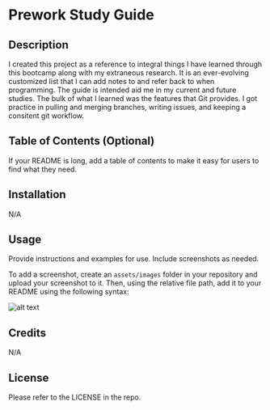 # Prework Study Guide 

## Description

I created this project as a reference to integral things I have learned through this bootcamp along with my extraneous research. It is an ever-evolving customized list that I can add notes to and refer back to when programming. The guide is intended aid me in my current and future studies. The bulk of what I learned was the features that Git provides. I got practice in  pulling and merging branches, writing issues, and keeping a consitent git workflow.


## Table of Contents (Optional)

If your README is long, add a table of contents to make it easy for users to find what they need.

## Installation

N/A

## Usage

Provide instructions and examples for use. Include screenshots as needed.

To add a screenshot, create an `assets/images` folder in your repository and upload your screenshot to it. Then, using the relative file path, add it to your README using the following syntax:

![alt text](assets/images/screenshot.png)

## Credits

N/A

## License

Please refer to the LICENSE in the repo.


